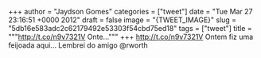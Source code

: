
+++
author = "Jaydson Gomes"
categories = ["tweet"]
date = "Tue Mar 27 23:16:51 +0000 2012"
draft = false
image = "{TWEET_IMAGE}"
slug = "5db16e583adc2c62179492e53303f54cbd75ed18"
tags = ["tweet"]
title = """http://t.co/n9v7321V Onte..."""
+++
http://t.co/n9v7321V Ontem fiz uma feijoada aqui... Lembrei do amigo @rworth
